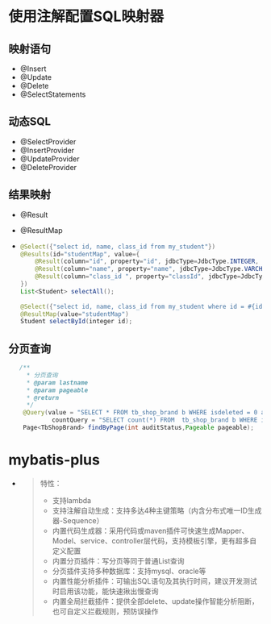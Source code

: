 # 使用注解配置SQL映射器 

## 映射语句 

- @Insert
- @Update
- @Delete
- @SelectStatements

## 动态SQL

- @SelectProvider
- @InsertProvider
- @UpdateProvider
- @DeleteProvider

## 结果映射 

- @Result

- @ResultMap

- ```java
  @Select({"select id, name, class_id from my_student"})
  @Results(id="studentMap", value={
      @Result(column="id", property="id", jdbcType=JdbcType.INTEGER, id=true),
      @Result(column="name", property="name", jdbcType=JdbcType.VARCHAR),
      @Result(column="class_id ", property="classId", jdbcType=JdbcType.INTEGER)
  })
  List<Student> selectAll();
   
  @Select({"select id, name, class_id from my_student where id = #{id}"})
  @ResultMap(value="studentMap")
  Student selectById(integer id);
  ```


## 分页查询 

```java
   /**
     * 分页查询
     * @param lastname
     * @param pageable
     * @return
     */
    @Query(value = "SELECT * FROM tb_shop_brand b WHERE isdeleted = 0 and audit_status=?1  ORDER BY update_time desc nulls last,audit_time desc NULLS LAST",
            countQuery = "SELECT count(*) FROM  tb_shop_brand b WHERE isdeleted = 0 and audit_status=?1", nativeQuery = true)
    Page<TbShopBrand> findByPage(int auditStatus,Pageable pageable);
```



# mybatis-plus 

- > 特性：
  >
  > - 支持lambda
  > - 支持注解自动生成：支持多达4种主键策略（内含分布式唯一ID生成器-Sequence）
  > - 内置代码生成器：采用代码或maven插件可快速生成Mapper、Model、service、controller层代码，支持模板引擎，更有超多自定义配置
  > - 内置分页插件：写分页等同于普通List查询
  > - 分页插件支持多种数据库：支持mysql、oracle等
  > - 内置性能分析插件：可输出SQL语句及其执行时间，建议开发测试时启用该功能，能快速揪出慢查询
  > - 内置全局拦截插件：提供全部delete、update操作智能分析阻断，也可自定义拦截规则，预防误操作

